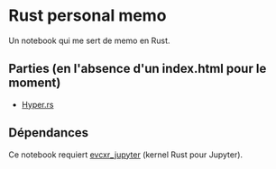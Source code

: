 # Rust personal memo 
Un notebook qui me sert de memo en Rust.

## Parties (en l'absence d'un index.html pour le moment)
- [Hyper.rs](https://rust.planchon.xyz/Hyper)

## Dépendances

Ce notebook requiert [evcxr_jupyter](https://github.com/google/evcxr/blob/master/evcxr_jupyter/README.md) (kernel Rust pour Jupyter).

